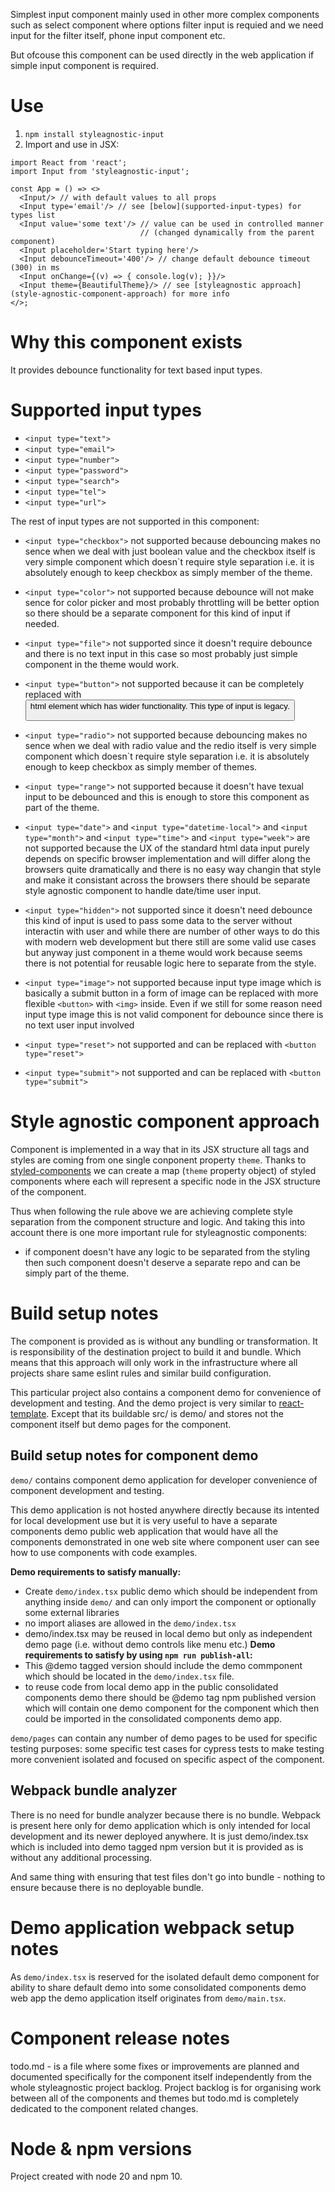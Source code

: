 Simplest input component mainly used in other more complex components such as
select component where options filter input is requied and we need input
for the filter itself, phone input component etc.

But ofcouse this component can be used directly in the web application if
simple input component is required.

# Use
1. `npm install styleagnostic-input`
2. Import and use in JSX:
```
import React from 'react';
import Input from 'styleagnostic-input';

const App = () => <>
  <Input/> // with default values to all props
  <Input type='email'/> // see [below](supported-input-types) for types list
  <Input value='some text'/> // value can be used in controlled manner
                             // (changed dynamically from the parent component)
  <Input placeholder='Start typing here'/>
  <Input debounceTimeout='400'/> // change default debounce timeout (300) in ms
  <Input onChange={(v) => { console.log(v); }}/>
  <Input theme={BeautifulTheme}/> // see [styleagnostic approach](style-agnostic-component-approach) for more info
</>;
```

# Why this component exists
It provides debounce functionality for text based input types.

# Supported input types
- `<input type="text">`
- `<input type="email">`
- `<input type="number">`
- `<input type="password">`
- `<input type="search">`
- `<input type="tel">`
- `<input type="url">`

The rest of input types are not supported in this component:
- `<input type="checkbox">` not supported because debouncing makes no sence
when we deal with just boolean value and the checkbox itself is very
simple component which doesn`t require style separation i.e. it is
absolutely enough to keep checkbox as simply member of the theme.

- `<input type="color">` not supported because debounce will not make sence
for color picker and most probably throttling will be better option so
there should be a separate component for this kind of input if needed.

- `<input type="file">` not supported since it doesn't require debounce
and there is no text input in this case so most probably just simple
component in the theme would work.

- `<input type="button">` not supported because it can be completely replaced
with <button> html element which has wider functionality.
This type of input is legacy.

- `<input type="radio">` not supported because debouncing makes no sence
when we deal with radio value and the redio itself is very simple component
which doesn`t require style separation i.e. it is absolutely enough to
keep checkbox as simply member of themes.

- `<input type="range">` not supported because it doesn't have texual
input to be debounced and this is enough to store this component as part
of the theme.

- `<input type="date">` and `<input type="datetime-local">` and
`<input type="month">` and `<input type="time">` and `<input type="week">` are
not supported because the UX of the standard html data input purely depends
on specific browser implementation and will differ along the browsers quite
dramatically and there is no easy way changin that style and make it
consistant across the browsers there should be separate style agnostic
component to handle date/time user input.

- `<input type="hidden">` not supported since it doesn't need debounce
this kind of input is used to pass some data to the server without
interactin with user and while there are number of other ways to do
this with modern web development but there still are some valid use
cases but anyway just component in a theme would work because seems
there is not potential for reusable logic here to separate from
the style.

- `<input type="image">` not supported because input type image which is
basically a submit button in a form of image can be replaced with more
flexible `<button>` with `<img>` inside. Even if we still for some reason
need input type image this is not valid component for debounce since
there is no text user input involved

- `<input type="reset">` not supported and can be replaced with
`<button type="reset">`

- `<input type="submit">` not supported and can be replaced with
`<button type="submit">`

# Style agnostic component approach
Component is implemented in a way that in its JSX structure all tags and styles
are coming from one single conponent property `theme`.
Thanks to [styled-components](https://styled-components.com/) we can
create a map (`theme` property object) of styled components where each will
represent a specific node in the JSX structure of the component.

Thus when following the rule above we are achieving complete style separation
from the component structure and logic. And taking this into account there is
one more important rule for styleagnostic components:
- if component doesn't have any logic to be separated from the styling then
such component doesn't deserve a separate repo and can be simply part of the
theme.

# Build setup notes
The component is provided as is without any bundling or transformation.
It is responsibility of the destination project to build it and bundle.
Which means that this approach will only work in the infrastructure where
all projects share same eslint rules and similar build configuration.

This particular project also contains a component demo for convenience of
development and testing. And the demo project is very similar to 
[react-template](https://github.com/omatviiv/react-template#setup-notes).
Except that its buildable src/ is demo/ and stores not the component itself
but demo pages for the component.

## Build setup notes for component demo
`demo/` contains component demo application for developer convenience
of component development and testing.

This demo application is not hosted anywhere directly because its intented
for local development use but it is very useful to have a separate
components demo public web application that would have all the components
demonstrated in one web site where component user can see how to use
components with code examples.

**Demo requirements to satisfy manually:**
- Create `demo/index.tsx` public demo which should be independent from anything
inside `demo/` and can only import the component or optionally some external
libraries
- no import aliases are allowed in the `demo/index.tsx`
- demo/index.tsx may be reused in local demo but only as independent demo page
(i.e. without demo controls like menu etc.)
**Demo requirements to satisfy by using `npm run publish-all`:**
- This @demo tagged version should include the demo commponent which should be
located in the `demo/index.tsx` file.
- to reuse code from local demo app in the public consolidated components
demo there should be @demo tag npm published version which will contain one
demo component for the component which then could be imported in the
consolidated components demo app.

`demo/pages` can contain any number of demo pages to be used for specific
testing purposes: some specific test cases for cypress tests to make
testing more convenient isolated and focused on specific aspect of
the component.

## Webpack bundle analyzer
There is no need for bundle analyzer because there is no bundle.
Webpack is present here only for demo application which is only intended
for local development and its newer deployed anywhere. It is just demo/index.tsx
which is included into demo tagged npm version but it is provided as is
without any additional processing.

And same thing with ensuring that test files don't go into bundle - nothing
to ensure because there is no deployable bundle.


# Demo application webpack setup notes
As `demo/index.tsx` is reserved for the isolated default demo component for
ability to share default demo into some consolidated components demo web app
the demo application itself originates from `demo/main.tsx`.

# Component release notes
todo.md - is a file where some fixes or improvements are planned and documented
specifically for the component itself independently from the whole
styleagnostic project backlog.
Project backlog is for organising work between all of the components and themes
but todo.md is completely dedicated to the component related changes.

# Node & npm versions
Project created with node 20 and npm 10.
